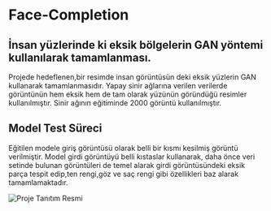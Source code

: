 # Face-Completion

## İnsan yüzlerinde ki eksik bölgelerin GAN yöntemi kullanılarak tamamlanması.

Projede hedeflenen,bir resimde insan görüntüsün deki eksik yüzlerin GAN kullanarak tamamlanmasıdır.
Yapay sinir ağlarına verilen verilerde görüntünün hem eksik hem de tam olarak yüzünün göründüğü resimler kullanılmıştır.
Sinir ağının eğitiminde 2000 görüntü kullanılmıştır.

## Model Test Süreci
Eğitilen modele giriş görüntüsü olarak belli bir kısmı kesilmiş görüntü verilmiştir. Model girdi görüntüyü belli kıstaslar kullanarak,
daha önce veri setinde bulunan görüntüleri de temel alarak girdi görüntüsündeki eksik parça tespit edip,ten rengi,göz ve saç rengi gibi
özellikleri baz alarak tamamlamaktadır.

![Proje Tanıtım Resmi](https://github.com/aliciplak95/Face-Completion/blob/master/result/img.png)
